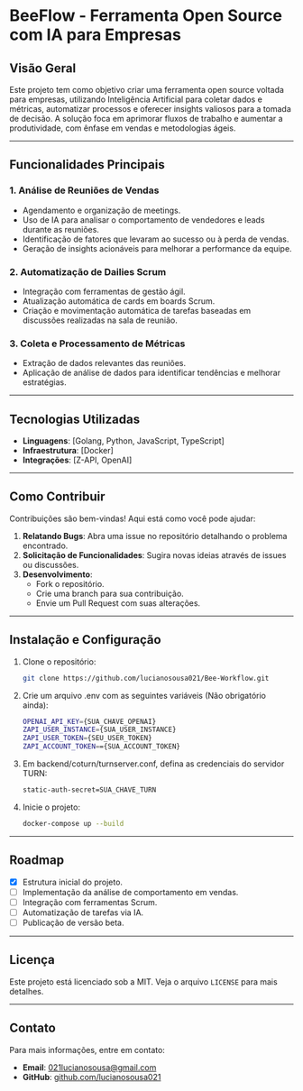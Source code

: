 # BeeFlow - Ferramenta Open Source com IA para Empresas

## Visão Geral
Este projeto tem como objetivo criar uma ferramenta open source voltada para empresas, utilizando Inteligência Artificial para coletar dados e métricas, automatizar processos e oferecer insights valiosos para a tomada de decisão. A solução foca em aprimorar fluxos de trabalho e aumentar a produtividade, com ênfase em vendas e metodologias ágeis.

---

## Funcionalidades Principais

### 1. **Análise de Reuniões de Vendas**
- Agendamento e organização de meetings.
- Uso de IA para analisar o comportamento de vendedores e leads durante as reuniões.
- Identificação de fatores que levaram ao sucesso ou à perda de vendas.
- Geração de insights acionáveis para melhorar a performance da equipe.

### 2. **Automatização de Dailies Scrum**
- Integração com ferramentas de gestão ágil.
- Atualização automática de cards em boards Scrum.
- Criação e movimentação automática de tarefas baseadas em discussões realizadas na sala de reunião.

### 3. **Coleta e Processamento de Métricas**
- Extração de dados relevantes das reuniões.
- Aplicação de análise de dados para identificar tendências e melhorar estratégias.

---

## Tecnologias Utilizadas
- **Linguagens**: [Golang, Python, JavaScript, TypeScript]
- **Infraestrutura**: [Docker]
- **Integrações**: [Z-API, OpenAI]


---

## Como Contribuir
Contribuições são bem-vindas! Aqui está como você pode ajudar:

1. **Relatando Bugs**: Abra uma issue no repositório detalhando o problema encontrado.
2. **Solicitação de Funcionalidades**: Sugira novas ideias através de issues ou discussões.
3. **Desenvolvimento**:
   - Fork o repositório.
   - Crie uma branch para sua contribuição.
   - Envie um Pull Request com suas alterações.

---

## Instalação e Configuração
1. Clone o repositório:
   ```bash
   git clone https://github.com/lucianosousa021/Bee-Workflow.git
   ```

2. Crie um arquivo .env com as seguintes variáveis (Não obrigatório ainda):
   ```bash
   OPENAI_API_KEY={SUA_CHAVE_OPENAI}
   ZAPI_USER_INSTANCE={SUA_USER_INSTANCE}
   ZAPI_USER_TOKEN={SEU_USER_TOKEN}
   ZAPI_ACCOUNT_TOKEN=={SUA_ACCOUNT_TOKEN}
   ```

3. Em backend/coturn/turnserver.conf, defina as credenciais do servidor TURN:
   ```bash
   static-auth-secret=SUA_CHAVE_TURN
   ```

4. Inicie o projeto:
   ```bash
   docker-compose up --build
   ```

---

## Roadmap
- [x] Estrutura inicial do projeto.
- [ ] Implementação da análise de comportamento em vendas.
- [ ] Integração com ferramentas Scrum.
- [ ] Automatização de tarefas via IA.
- [ ] Publicação de versão beta.

---

## Licença
Este projeto está licenciado sob a MIT. Veja o arquivo `LICENSE` para mais detalhes.

---

## Contato
Para mais informações, entre em contato:
- **Email**: [021lucianosousa@gmail.com](mailto:021lucianosousa@gmail.com)
- **GitHub**: [github.com/lucianosousa021](https://github.com/lucianosousa021)
